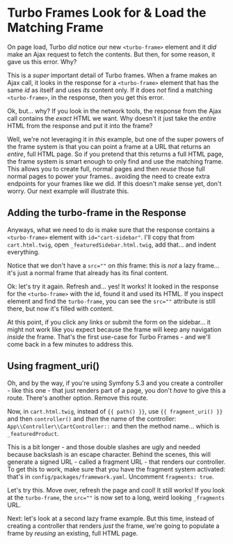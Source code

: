 # Turbo Frames Look for & Load the Matching Frame

On page load, Turbo *did* notice our new `<turbo-frame>` element and it *did*
make an Ajax request to fetch the contents. But then, for some reason, it gave
us this error. Why?

This is a *super* important detail of Turbo frames. When a frame makes an Ajax call,
it looks in the response for a `<turbo-frame>` element that has the same *id* as
itself and uses *its* content only. If it does *not* find a matching `<turbo-frame>`,
in the response, then you get this error.

Ok, but... why? If you look in the network tools, the response from the Ajax call
contains the *exact* HTML we want. Why doesn't it just take the *entire* HTML from
the response and put it into the frame?

Well, we're not leveraging it in *this* example, but one of the super powers of the
frame system is that you can point a frame at a URL that returns an *entire*, full
HTML page. So if you pretend that this returns a full HTML page, the frame system
is smart enough to only find and use the matching frame. This allows you to create
full, normal pages and then *reuse* those full normal pages to power your frames..
avoiding the need to create extra endpoints for your frames like we did. If this
doesn't make sense yet, don't worry. Our next example will illustrate this.

## Adding the turbo-frame in the Response

Anyways, what we need to do is make sure that the response contains a `<turbo-frame>`
element with `id="cart-sidebar"`. I'll copy that from `cart.html.twig`, open
`_featuredSidebar.html.twig`, add that... and indent everything.

Notice that we don't have a `src=""` on *this* frame: this is *not* a lazy frame...
it's just a normal frame that already has its final content.

Ok: let's try it again. Refresh and... yes! It works! It looked in the response
for the `<turbo-frame>` with the id, found it and used its HTML. If you inspect
element and find the `turbo-frame`, you can see the `src=""` attribute is still
there, but now it's filled with content.

At this point, if you click any links or submit the form on the sidebar...
it might not work like you expect because the frame will keep any navigation
*inside* the frame. That's the first use-case for Turbo Frames - and we'll come
back in a few minutes to address this.

## Using fragment_uri()

Oh, and by the way, if you're using Symfony 5.3 and you create a controller - like
this one - that just renders part of a page, you don't *have* to give this a route.
There's another option. Remove this route.

Now, in `cart.html.twig`, instead of `{{ path() }}`, use `{{ fragment_uri() }}`
and then `controller()` and *then* the name of the controller:
`App\\Controller\\CartController::` and then the method name... which is
`_featuredProduct`.

This is a bit longer - and those double slashes are ugly and needed because backslash
is an escape character. Behind the scenes, this will generate a signed URL - called
a fragment URL - that renders our controller. To get this to work, make sure that
you have the fragment system activated: that's in `config/packages/framework.yaml`.
Uncomment `fragments: true`.

Let's try this. Move over, refresh the page and cool! It still works! If you look
at the `turbo-frame`, the `src=""` is now set to a long, weird looking `_fragments`
URL.

Next: let's look at a second lazy frame example. But this time, instead of creating
a controller that renders *just* the frame, we're going to populate a frame by
*reusing* an existing, full HTML page.
